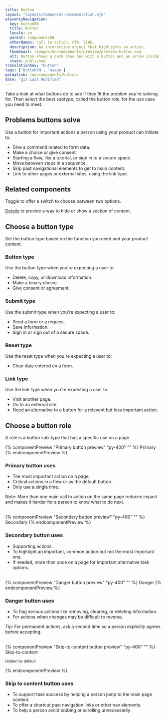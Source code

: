 ```yaml
---
title: Button
layout: "layouts/component-documentation.njk"
eleventyNavigation:
  key: buttonEN
  title: Button
  locale: en
  parent: componentsEN
  otherNames: call to action, CTA, link.
  description: An interactive object that highlights an action.
  thumbnail: /images/en/components/preview/preview-button.svg
  alt: Button shows a dark blue box with a button and an arrow inside.
  state: published
translationKey: "button"
tags: ['buttonEN', 'usage']
permalink: /en/components/button/
date: "git Last Modified"
---
```


Take a look at what buttons do to see if they fit the problem you're solving for. Then select the best subtype, called the button role, for the use case you need to meet.

## Problems buttons solve

Use a button for important actions a person using your product can initiate to:

- Give a command related to form data.
- Make a choice or give consent.
- Starting a flow, like a tutorial, or sign in to a secure space.
- Move between steps in a sequence.
- Skip past navigational elements to get to main content.
- Link to other pages or external sites, using the link type.

<article class="bg-full-width bg-primary text-light pt-500 pb-400 my-500">
  <h2 class="mt-0 mb-400">Related components</h2>

  Toggle to offer a switch to choose between two options.

  <a href="{{ links.details }}" class="link-light">Details</a> to provide a way to hide or show a section of content.
</article>

## Choose a button type

Set the button type based on the function you need and your product context.

### Button type

Use the button type when you're expecting a user to:

- Delete, copy, or download information.
- Make a binary choice.
- Give consent or agreement.

### Submit type

Use the submit type when you're expecting a user to:

- Send a form or a request.
- Save information.
- Sign in or sign out of a secure space.

### Reset type

Use the reset type when you're expecting a user to:

- Clear data entered on a form.

### Link type

Use the link type when you're expecting a user to:

- Visit another page.
- Go to an external site.
- Need an alternative to a button for a relevant but less important action.

## Choose a button role

A role is a button sub-type that has a specific use on a page.

<div class="remove-empty-p">
<gcds-grid columns="1fr" columns-tablet="1fr 2fr" gap="500" align-items="start">
  {% componentPreview "Primary button preview" "py-400" "" %}
  <gcds-button button-role="primary">Primary</gcds-button>
  {% endcomponentPreview %}
  <div>
    <h3 class="mb-400">Primary button uses</h3>
    <ul class="list-disc mb-400">
      <li>The most important action on a page.</li>
      <li>Critical actions in a flow or as the default button.</li>
      <li>Only use a single time.</li>
    </ul>
    <p>Note: More than one main call to action on the same page reduces impact and makes it harder for a person to know what to do next.</p>
  </div>
</gcds-grid>
<br/>
<gcds-grid columns="1fr" columns-tablet="1fr 2fr" gap="500" align-items="start">
  {% componentPreview "Secondary button preview" "py-400" "" %}
  <gcds-button button-role="secondary">Secondary</gcds-button>
  {% endcomponentPreview %}
  <div>
    <h3 class="mb-400">Secondary button uses</h3>
    <ul class="list-disc mb-400">
      <li>Supporting actions.</li>
      <li>To highlight an important, common action but not the most important one.</li>
      <li>If needed, more than once on a page for important alternative task options.</li>
    </ul>
  </div>
</gcds-grid>
<br/>
<gcds-grid columns="1fr" columns-tablet="1fr 2fr" gap="500" align-items="start">
  {% componentPreview "Danger button preview" "py-400" "" %}
  <gcds-button button-role="danger">Danger</gcds-button>
  {% endcomponentPreview %}
  <div>
    <h3 class="mb-400">Danger button uses</h3>
    <ul class="list-disc mb-400">
      <li>To flag serious actions like removing, clearing, or deleting information.</li>
      <li>For actions when changes may be difficult to reverse.</li>
    </ul>
    <p>Tip: For permanent actions, ask a second time so a person explicitly agrees before accepting.</p>
  </div>
</gcds-grid>
<br/>
<gcds-grid columns="1fr" columns-tablet="1fr 2fr" gap="500" align-items="start">
  {% componentPreview "Skip-to-content button preview" "py-400" "" %}
  <gcds-button button-role="skip-to-content">Skip-to-content</gcds-button>
  <p><small>Hidden by default</small></p>
  {% endcomponentPreview %}
  <div>
    <h3 class="mb-400">Skip to content button uses</h3>
    <ul class="list-disc mb-400">
      <li>To support task success by helping a person jump to the main page content.</li>
      <li>To offer a shortcut past navigation links or other nav elements.</li>
      <li>To help a person avoid tabbing or scrolling unnecessarily.</li>
    </ul>
  </div>
</gcds-grid>
</div>
